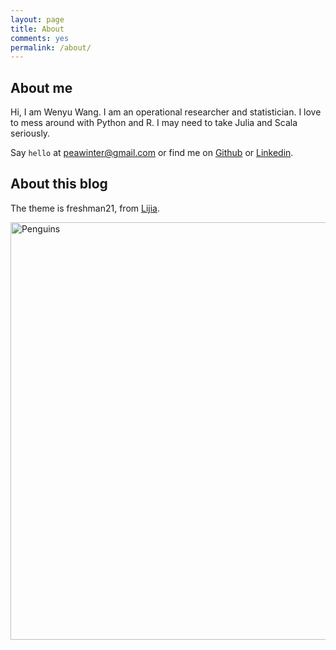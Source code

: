 ```yaml
---
layout: page
title: About
comments: yes
permalink: /about/
---
```


## About me

Hi, I am Wenyu Wang. I am an operational researcher and statistician. I love to mess around with Python and R. I may need to take Julia and Scala seriously.

Say `hello` at [peawinter@gmail.com](peawinter@gmail.com) or find me on <a href="https://github.com/{{site.github_username}}" title="GithubID: {{site.github_username}}">Github</a> or <a href="https://www.linkedin.com/in/{{site.linkedin_username}}" title="LinkedinID: {{site.linkedin_username}}">Linkedin</a>.


## About this blog

The theme is freshman21, from [Lijia](http://yulijia.net/freshman21/).

<img title="Penguins" src="http://ngm.nationalgeographic.com/u/TvyamNb-BivtNwcoxtkc5xGBuGkIMh_nj4UJHQKuor8OGBgildlntC1OaL6UhD2jfsxi4DurmBeJ0Q/" alt="Penguins" width="580" height="668" />
